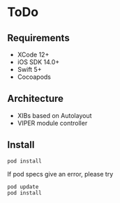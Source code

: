 # ToDo

## Requirements
- XCode 12+
- iOS SDK 14.0+
- Swift 5+
- Cocoapods

## Architecture
- XIBs based on Autolayout
- VIPER module controller

## Install
```
pod install
```
If pod specs give an error, please try
```
pod update
pod install
```
